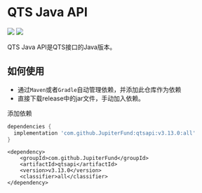 # QTS Java API

[![](https://jitpack.io/v/JupiterFund/qtsapi.svg)](https://jitpack.io/#JupiterFund/qtsapi)
[![](https://jitci.com/gh/JupiterFund/qtsapi/svg)](https://jitci.com/gh/JupiterFund/qtsapi)

QTS Java API是QTS接口的Java版本。

## 如何使用

* 通过`Maven`或者`Gradle`自动管理依赖，并添加此仓库作为依赖
* 直接下载release中的jar文件，手动加入依赖。

添加依赖

```gradle
dependencies {
  implementation 'com.github.JupiterFund:qtsapi:v3.13.0:all'
}
```

```maven
<dependency>
    <groupId>com.github.JupiterFund</groupId>
    <artifactId>qtsapi</artifactId>
    <version>v3.13.0</version>
    <classifier>all</classifier>
</dependency>
```
